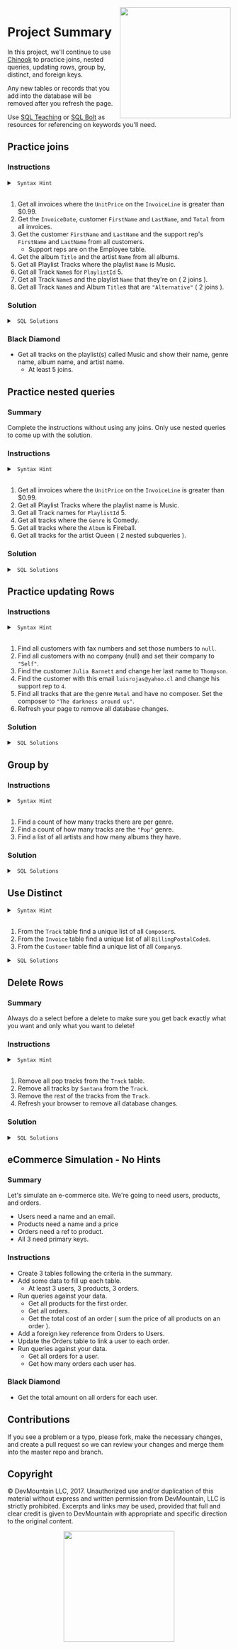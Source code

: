 <img src="https://devmounta.in/img/logowhiteblue.png" width="250" align="right">

# Project Summary

In this project, we'll continue to use <a href="http://jxs.me/chinook-web/">Chinook</a> to practice joins, nested queries, updating rows, group by, distinct, and foreign keys.

Any new tables or records that you add into the database will be removed after you refresh the page.

Use <a href="www.sqlteaching.com">SQL Teaching</a> or <a href="www.sqlbolt.com">SQL Bolt</a> as resources for referencing on keywords you'll need.

## Practice joins

### Instructions

<details>

<summary> <code> Syntax Hint </code> </summary>

```sql
SELECT [Column names] 
FROM [Table] [abbv]
JOIN [Table2] [abbv2] ON abbv.prop = abbv2.prop WHERE [Conditions];

SELECT a.Name, b.Name FROM SomeTable a JOIN AnotherTable b ON a.someid = b.someid;
SELECT a.Name, b.Name FROM SomeTable a JOIN AnotherTable b ON a.someid = b.someid WHERE b.email = 'e@mail.com';
```

</details>

<br />

1. Get all invoices where the `UnitPrice` on the `InvoiceLine` is greater than $0.99.
2. Get the `InvoiceDate`, customer `FirstName` and `LastName`, and `Total` from all invoices.
3. Get the customer `FirstName` and `LastName` and the support rep's `FirstName` and `LastName` from all customers. 
    * Support reps are on the Employee table.
4. Get the album `Title` and the artist `Name` from all albums.
5. Get all Playlist Tracks where the playlist `Name` is Music.
6. Get all Track `Name`s for `PlaylistId` 5.
7. Get all Track `Name`s and the playlist `Name` that they're on ( 2 joins ).
8. Get all Track `Name`s and Album `Title`s that are `"Alternative"` ( 2 joins ).

### Solution

<details>

<summary> <code> SQL Solutions </code> </summary>

<details>

<summary> <code> #1 </code> </summary>

```sql
SELECT *
FROM Invoice i
JOIN InvoiceLine il ON il.UnitPrice > 0.99;
```

</details>

<details>

<summary> <code> #2 </code> </summary>

```sql
SELECT i.InvoiceDate, c.FirstName, c.LastName, i.Total
FROM Invoice i
JOIN Customer c ON i.CustomerId = c.CustomerId;
```

</details>

<details>

<summary> <code> #3 </code> </summary>

```sql
SELECT c.FirstName, c.LastName, e.FirstName, e.LastName
FROM Customer c
JOIN Employee e ON c.SupportRepId = e.EmployeeId;
```

</details>

<details>

<summary> <code> #4 </code> </summary>

```sql
SELECT al.Title, ar.Name
FROM Album al
JOIN Artist ar ON al.ArtistId = ar.ArtistId;
```

</details>

<details>

<summary> <code> #5 </code> </summary>

```sql
SELECT pt.TrackId
FROM PlaylistTrack pt
JOIN Playlist p ON p.Name = "Music";
```

</details>

<details>

<summary> <code> #6 </code> </summary>

```sql
SELECT t.Name
FROM Track t
JOIN PlaylistTrack pt ON pt.PlaylistId = 5;
```

</details>

<details>

<summary> <code> #7 </code> </summary>

```sql
SELECT t.name, p.Name
FROM Track t
JOIN PlaylistTrack pt ON t.TrackId = pt.TrackId
JOIN Playlist p ON pt.PlaylistId = p.PlaylistId;
```

</details>

<details>

<summary> <code> #8 </code> </summary>

```sql
SELECT t.Name, a.title
FROM Track t
JOIN Album a ON t.AlbumId = a.AlbumId
JOIN Genre g ON g.Name = "Alternative";
```

</details>

</details>

### Black Diamond

* Get all tracks on the playlist(s) called Music and show their name, genre name, album name, and artist name.
  * At least 5 joins.


## Practice nested queries

### Summary

Complete the instructions without using any joins. Only use nested queries to come up with the solution.

### Instructions

<details>

<summary> <code> Syntax Hint </code> </summary>

```sql
SELECT [Column names] 
FROM [Table] 
WHERE ColumnId IN ( SELECT ColumnId FROM [Table2] WHERE [Condition] );

SELECT Name, Email FROM Athlete WHERE AthleteId IN ( SELECT PersonId FROM PieEaters WHERE Flavor='Apple' );
```

</details>

<br />

1. Get all invoices where the `UnitPrice` on the `InvoiceLine` is greater than $0.99.
2. Get all Playlist Tracks where the playlist name is Music.
3. Get all Track names for `PlaylistId` 5.
4. Get all tracks where the `Genre` is Comedy.
5. Get all tracks where the `Album` is Fireball.
6. Get all tracks for the artist Queen ( 2 nested subqueries ).

### Solution

<details>

<summary> <code> SQL Solutions </code> </summary>

<details>

<summary> <code> #1 </code> </summary>

```sql
SELECT *
FROM Invoice
WHERE InvoiceId IN ( SELECT InvoiceId FROM InvoiceLine WHERE UnitPrice > 0.99 );
```

</details>

<details>

<summary> <code> #2 </code> </summary>

```sql
SELECT *
FROM PlaylistTrack
WHERE PlaylistId = ( SELECT PlaylistId FROM Playlist WHERE Name = "Music" );
```

</details>

<details>

<summary> <code> #3 </code> </summary>

```sql
SELECT Name
FROM Track
WHERE TrackId IN ( SELECT TrackId FROM PlaylistTrack WHERE PlaylistId = 5 );
```

</details>

<details>

<summary> <code> #4 </code> </summary>

```sql
SELECT *
FROM Track
WHERE GenreId IN ( SELECT GenreId FROM Genre WHERE Name = "Comedy" );
```

</details>

<details>

<summary> <code> #5 </code> </summary>

```sql
SELECT *
FROM Track
WHERE AlbumId IN ( SELECT AlbumId FROM Album WHERE Title = "Fireball" );
```

</details>

<details>

<summary> <code> #6 </code> </summary>

```sql
SELECT *
FROM Track
WHERE AlbumId IN ( 
  SELECT AlbumId FROM Album WHERE ArtistId IN ( 
    SELECT ArtistId FROM Artist WHERE Name = "Queen" 
  )
); 
```

</details>

</details>

## Practice updating Rows

### Instructions

<details>

<summary> <code> Syntax Hint </code> </summary>

```sql
UPDATE [Table] 
SET [column1] = [value1], [column2] = [value2] 
WHERE [Condition];

UPDATE Athletes SET sport = 'Picklball' WHERE sport = 'pockleball';
```

</details>

<br />

1. Find all customers with fax numbers and set those numbers to `null`.
2. Find all customers with no company (null) and set their company to `"Self"`.
3. Find the customer `Julia Barnett` and change her last name to `Thompson`.
4. Find the customer with this email `luisrojas@yahoo.cl` and change his support rep to `4`.
5. Find all tracks that are the genre `Metal` and have no composer. Set the composer to `"The darkness around us"`.
6. Refresh your page to remove all database changes.

### Solution

<details>

<summary> <code> SQL Solutions </code> </summary>

<details>

<summary> <code> #1 </code> </summary>

```sql
UPDATE Customer
SET Fax = null
WHERE Fax IS NOT null;
```

</details>

<details>

<summary> <code> #2 </code> </summary>

```sql
UPDATE Customer
SET Company = "Self"
WHERE Company IS null;
```

</details>

<details>

<summary> <code> #3 </code> </summary>

```sql
UPDATE Customer 
SET LastName = "Thompson" 
WHERE FirstName = "Julia" AND LastName = "Barnett";
```

</details>

<details>

<summary> <code> #4 </code> </summary>

```sql
UPDATE Customer
SET SupportRepId = 4
WHERE Email = "luisrojas@yahoo.cl";
```

</details>

<details>

<summary> <code> #5 </code> </summary>

```sql
UPDATE Track
SET Composer = "The darkness around us"
WHERE GenreId = ( SELECT GenreId FROM Genre WHERE Name = "Metal" )
AND Composer IS null;
```

</details>

</details>

## Group by

### Instructions

<details>

<summary> <code> Syntax Hint </code> </summary>

```sql
SELECT [Column1], [Column2]
FROM [Table] [abbr]
GROUP BY [Column];
```

</details>

<br />

1. Find a count of how many tracks there are per genre.
2. Find a count of how many tracks are the `"Pop"` genre.
3. Find a list of all artists and how many albums they have.

### Solution

<details>

<summary> <code> SQL Solutions </code> </summary>

<details>

<summary> <code> #1 </code> </summary>

```sql
SELECT Count(*), g.Name
FROM Track t
JOIN Genre g ON t.GenreId = g.GenreId
GROUP BY g.Name;
```

</details>

<details>

<summary> <code> #2 </code> </summary>

```sql
SELECT Count(*), g.Name
FROM Track t
JOIN Genre g ON g.Name = "Pop"
GROUP BY g.Name;
```

</details>

<details>

<summary> <code> #3 </code> </summary>

```sql
SELECT ar.Name, Count(*)
FROM Artist ar
JOIN Album al ON ar.ArtistId = al.ArtistId
GROUP BY al.ArtistId;
```

</details>

</details>

## Use Distinct

<details>

<summary> <code> Syntax Hint </code> </summary>

```sql
SELECT DISTINCT [Column]
FROM [Table];
```

</details>

<br />

1. From the `Track` table find a unique list of all `Composer`s.
2. From the `Invoice` table find a unique list of all `BillingPostalCode`s.
3. From the `Customer` table find a unique list of all `Company`s.

<details>

<summary> <code> SQL Solutions </code> </summary>

<details>

<summary> <code> #1 </code> </summary>

```sql
SELECT DISTINCT Composer
FROM Track;
```

</details>

<details>

<summary> <code> #2 </code> </summary>

```sql
SELECT DISTINCT BillingPostalCode
FROM Invoice;
```

</details>

<details>

<summary> <code> #3 </code> </summary>

```sql
SELECT DISTINCT Company
FROM Customer;
```

</details>

</details>

## Delete Rows

### Summary

Always do a select before a delete to make sure you get back exactly what you want and only what you want to delete!

### Instructions

<details>

<summary> <code> Syntax Hint </code> </summary>

```sql
DELETE FROM [Table] WHERE [Condition]
```

</details>

<br />

1. Remove all pop tracks from the `Track` table.
2. Remove all tracks by `Santana` from the `Track`.
3. Remove the rest of the tracks from the `Track`.
4. Refresh your browser to remove all database changes.

### Solution

<details>

<summary> <code> SQL Solutions </code> </summary>

<details>

<summary> <code> #1 </code> </summary>

```sql
DELETE 
FROM Track 
WHERE GenreId = ( SELECT GenreId FROM Genre WHERE Name = "Pop" );
```

</details>

<details>

<summary> <code> #2 </code> </summary>

```sql
DELETE
FROM Track
WHERE AlbumId = ( SELECT AlbumId FROM Artist WHERE Name = "Santana" );
```

</details>

<details>

<summary> <code> #3 </code> </summary>

```sql
DELETE
FROM Track;
```

</details>

</details>


## eCommerce Simulation - No Hints

### Summary

Let's simulate an e-commerce site. We're going to need users, products, and orders.

* Users need a name and an email.
* Products need a name and a price
* Orders need a ref to product.
* All 3 need primary keys.

### Instructions

* Create 3 tables following the criteria in the summary.
* Add some data to fill up each table.
  * At least 3 users, 3 products, 3 orders.
* Run queries against your data.
  * Get all products for the first order.
  * Get all orders.
  * Get the total cost of an order ( sum the price of all products on an order ).
* Add a foreign key reference from Orders to Users.
* Update the Orders table to link a user to each order.
* Run queries against your data.
  * Get all orders for a user.
  * Get how many orders each user has.

### Black Diamond

* Get the total amount on all orders for each user.

## Contributions

If you see a problem or a typo, please fork, make the necessary changes, and create a pull request so we can review your changes and merge them into the master repo and branch.

## Copyright

© DevMountain LLC, 2017. Unauthorized use and/or duplication of this material without express and written permission from DevMountain, LLC is strictly prohibited. Excerpts and links may be used, provided that full and clear credit is given to DevMountain with appropriate and specific direction to the original content.

<p align="center">
<img src="https://devmounta.in/img/logowhiteblue.png" width="250">
</p>
